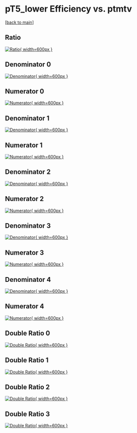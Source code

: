 # pT5_lower Efficiency vs. ptmtv

[[back to main](./)]



## Ratio

[![Ratio](../mtv/var/pT5_lower_base_0_0_eff_ptmtv.png){ width=600px }](../mtv/var/pT5_lower_base_0_0_eff_ptmtv.pdf)

## Denominator 0

[![Denominator](../mtv/den/pT5_lower_base_0_0_eff_ptmtv_den0.png){ width=600px }](../mtv/den/pT5_lower_base_0_0_eff_ptmtv_den0.pdf)

## Numerator 0

[![Numerator](../mtv/num/pT5_lower_base_0_0_eff_ptmtv_num0.png){ width=600px }](../mtv/num/pT5_lower_base_0_0_eff_ptmtv_num0.pdf)

## Denominator 1

[![Denominator](../mtv/den/pT5_lower_base_0_0_eff_ptmtv_den1.png){ width=600px }](../mtv/den/pT5_lower_base_0_0_eff_ptmtv_den1.pdf)

## Numerator 1

[![Numerator](../mtv/num/pT5_lower_base_0_0_eff_ptmtv_num1.png){ width=600px }](../mtv/num/pT5_lower_base_0_0_eff_ptmtv_num1.pdf)

## Denominator 2

[![Denominator](../mtv/den/pT5_lower_base_0_0_eff_ptmtv_den2.png){ width=600px }](../mtv/den/pT5_lower_base_0_0_eff_ptmtv_den2.pdf)

## Numerator 2

[![Numerator](../mtv/num/pT5_lower_base_0_0_eff_ptmtv_num2.png){ width=600px }](../mtv/num/pT5_lower_base_0_0_eff_ptmtv_num2.pdf)

## Denominator 3

[![Denominator](../mtv/den/pT5_lower_base_0_0_eff_ptmtv_den3.png){ width=600px }](../mtv/den/pT5_lower_base_0_0_eff_ptmtv_den3.pdf)

## Numerator 3

[![Numerator](../mtv/num/pT5_lower_base_0_0_eff_ptmtv_num3.png){ width=600px }](../mtv/num/pT5_lower_base_0_0_eff_ptmtv_num3.pdf)

## Denominator 4

[![Denominator](../mtv/den/pT5_lower_base_0_0_eff_ptmtv_den4.png){ width=600px }](../mtv/den/pT5_lower_base_0_0_eff_ptmtv_den4.pdf)

## Numerator 4

[![Numerator](../mtv/num/pT5_lower_base_0_0_eff_ptmtv_num4.png){ width=600px }](../mtv/num/pT5_lower_base_0_0_eff_ptmtv_num4.pdf)

## Double Ratio 0

[![Double Ratio](../mtv/ratio/pT5_lower_base_0_0_eff_ptmtv_ratio0.png){ width=600px }](../mtv/ratio/pT5_lower_base_0_0_eff_ptmtv_ratio0.pdf)

## Double Ratio 1

[![Double Ratio](../mtv/ratio/pT5_lower_base_0_0_eff_ptmtv_ratio1.png){ width=600px }](../mtv/ratio/pT5_lower_base_0_0_eff_ptmtv_ratio1.pdf)

## Double Ratio 2

[![Double Ratio](../mtv/ratio/pT5_lower_base_0_0_eff_ptmtv_ratio2.png){ width=600px }](../mtv/ratio/pT5_lower_base_0_0_eff_ptmtv_ratio2.pdf)

## Double Ratio 3

[![Double Ratio](../mtv/ratio/pT5_lower_base_0_0_eff_ptmtv_ratio3.png){ width=600px }](../mtv/ratio/pT5_lower_base_0_0_eff_ptmtv_ratio3.pdf)

